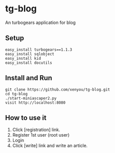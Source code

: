 tg-blog
=======

An turbogears application for blog

## Setup
```
easy_install turbogears==1.1.3
easy_install sqlobject
easy_install kid
easy_install docutils
```

## Install and Run
```
git clone https://github.com/xenyou/tg-blog.git
cd tg-blog
./start-miniascaper2.py
visit http://localhost:8080
```

## How to use it
1. Click [registration] link.
2. Register 1st user (root user) 
3. Login
4. Click [write] link and write an article.

